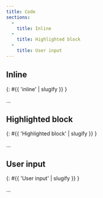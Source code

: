 ```yaml
---
title: Code
sections:
  -
    title: Inline
  -
    title: Highlighted block
  -
    title: User input
---
```


## Inline
{: #{{ 'inline' | slugify }} }

...

## Highlighted block
{: #{{ 'Highlighted block' | slugify }} }

...

## User input
{: #{{ 'User input' | slugify }} }

...
